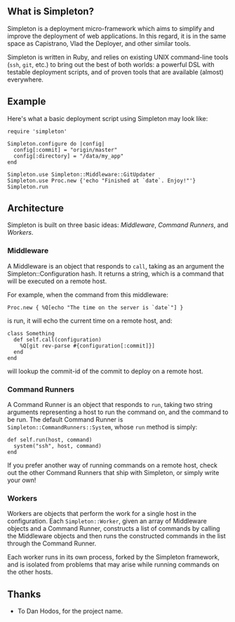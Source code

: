 ## What is Simpleton?

Simpleton is a deployment micro-framework which aims to simplify and improve
the deployment of web applications. In this regard, it is in the same space
as Capistrano, Vlad the Deployer, and other similar tools.

Simpleton is written in Ruby, and relies on existing UNIX command-line tools
(`ssh`, `git`, etc.) to bring out the best of both worlds: a powerful DSL with
testable deployment scripts, and of proven tools that are available
(almost) everywhere.

## Example

Here's what a basic deployment script using Simpleton may look like:

    require 'simpleton'
    
    Simpleton.configure do |config|
      config[:commit] = "origin/master"
      config[:directory] = "/data/my_app"
    end
    
    Simpleton.use Simpleton::Middleware::GitUpdater
    Simpleton.use Proc.new {'echo "Finished at `date`. Enjoy!"'}
    Simpleton.run

## Architecture

Simpleton is built on three basic ideas: *Middleware*, *Command Runners*,
and *Workers*.

### Middleware

A Middleware is an object that responds to `call`, taking as an argument
the Simpleton::Configuration hash. It returns a string, which is a command
that will be executed on a remote host.

For example, when the command from this middleware:

    Proc.new { %Q[echo "The time on the server is `date`"] }

is run, it will echo the current time on a remote host, and:

    class Something
      def self.call(configuration)
        %Q[git rev-parse #{configuration[:commit]}]
      end
    end

will lookup the commit-id of the commit to deploy on a remote host.

### Command Runners

A Command Runner is an object that responds to `run`, taking two string arguments
representing a host to run the command on, and the command to be run. The default
Command Runner is `Simpleton::CommandRunners::System`, whose `run` method is
simply:

    def self.run(host, command)
      system("ssh", host, command)
    end

If you prefer another way of running commands on a remote host, check out the
other Command Runners that ship with Simpleton, or simply write your own!

### Workers

Workers are objects that perform the work for a single host in the
configuration. Each `Simpleton::Worker`, given an array of Middleware objects
and a Command Runner, constructs a list of commands by calling the Middleware
objects and then runs the constructed commands in the list through the
Command Runner.

Each worker runs in its own process, forked by the Simpleton framework, and
is isolated from problems that may arise while running commands on the other
hosts.

## Thanks

* To Dan Hodos, for the project name.